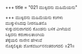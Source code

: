 +++
title = "021 ಮುಕ್ಕಿದನು ಮಹಿಮೆಯನು"

+++
ಮುಕ್ಕಿದನು ಮಹಿಮೆಯನು ಕಂಗಳು   
ಮುಕ್ಕುಳಿಸಿದವು ನೀರನಹಿತನೊ   
ಳುಕ್ಕುವನುರಾಗದಲಿ ಕೊಂಡನು ಬಳಿಕ ವೀಳೆಯವ   
ಸಿಕ್ಕಿದನು ಕರುಣಾಲತಾಂಗಿಯ   
ತೆಕ್ಕೆಯಲಿ ನಾನೇನ ಹೇಳುವೆ   
ನೊಕ್ಕಲಿಕ್ಕಿತು ಶೋಕವರ್ಜುನನಂತರಂಗದಲಿ     ॥21॥